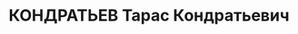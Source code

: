 ---
title: КОНДРАТЬЕВ Тарас Кондратьевич
description: "Род. в 1892, Калининская обл., Пустошкинский р-н, дер. Яковцево, русский,\
  \ член ВКП(б) в 1913-1937. Проживал: Московская обл., г. Павловский Посад, д. Б.\
  \ Дворы. Директор Павлово-Посадского рукавно-ткацкого комбината им. 13-й годовщины\
  \ Красной Армии, в прошлом-секретарь Володарского райкома ВКП(б), прокурор Лен.\
  \ обл. \n  Арестован 12.08.1937. Приговор: выездная сессия ВК ВС СССР в г. Ленинград,\
  \ 29.11.1937 – ВМН. Расстрелян 29.11.1937"
---